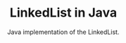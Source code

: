 <div align=center> 
    <h1>LinkedList in Java</h1>
    <p>Java implementation of the LinkedList.</p>
</div>
